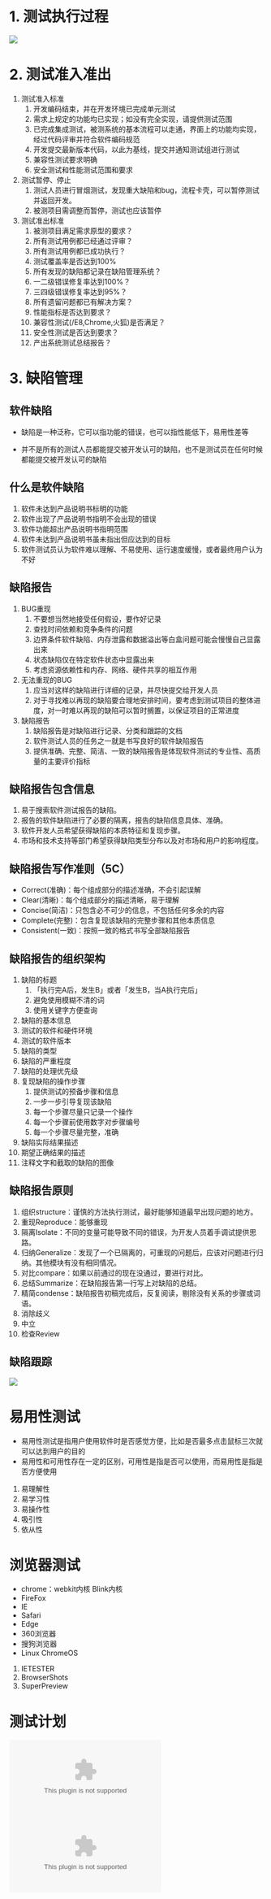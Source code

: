 # 1. 测试执行过程

![](../../youdaonote-images/Pasted%20image%2020231123104548.png)

# 2. 测试准入准出

1. 测试准入标准
	1. 开发编码结束，并在开发环境已完成单元测试
	2. 需求上规定的功能均已实现；如没有完全实现，请提供测试范围
	3. 已完成集成测试，被测系统的基本流程可以走通，界面上的功能均实现，经过代码评审并符合软件编码规范
	4. 开发提交最新版本代码，以此为基线，提交并通知测试组进行测试
	5. 兼容性测试要求明确
	6. 安全测试和性能测试范围和要求
2. 测试暂停、停止
	1. 测试人员进行冒烟测试，发现重大缺陷和bug，流程卡壳，可以暂停测试并返回开发。
	2. 被测项目需调整而暂停，测试也应该暂停
3. 测试准出标准
	1. 被测项目满足需求原型的要求？
	2. 所有测试用例都已经通过评审？
	3. 所有测试用例都已成功执行？
	4. 测试覆盖率是否达到100%
	5. 所有发现的缺陷都记录在缺陷管理系统？
	6. 一二级错误修复率达到100%？
	7. 三四级错误修复率达到95%？
	8. 所有遗留问题都已有解决方案？
	9. 性能指标是否达到要求？
	10. 兼容性测试(/E8,Chrome,火狐)是否满足？
	11. 安全性测试是否达到要求？
	12. 产出系统测试总结报告？
# 3. 缺陷管理

## 软件缺陷
- 缺陷是一种泛称，它可以指功能的错误，也可以指性能低下，易用性差等

- 并不是所有的测试人员都能提交被开发认可的缺陷，也不是测试员在任何时候都能提交被开发认可的缺陷

## 什么是软件缺陷

1. 软件未达到产品说明书标明的功能
2. 软件出现了产品说明书指明不会出现的错误
3. 软件功能超出产品说明书指明范围
4. 软件未达到产品说明书虽未指出但应达到的目标
5. 软件测试员认为软件难以理解、不易使用、运行速度缓慢，或者最终用户认为不好

## 缺陷报告

1. BUG重现
	1. 不要想当然地接受任何假设，要作好记录
	2. 查找时间依赖和竞争条件的问题
	3. 边界条件软件缺陷、内存泄露和数据溢出等白盒问题可能会慢慢自己显露出来
	4. 状态缺陷仅在特定软件状态中显露出来
	5. 考虑资源依赖性和内存、网络、硬件共享的相互作用
2. 无法重现的BUG
	1. 应当对这样的缺陷进行详细的记录，并尽快提交给开发人员
	2. 对于寻找难以再现的缺陷要合理地安排时间，要考虑到测试项目的整体进度，对一时难以再现的缺陷可以暂时搁置，以保证项目的正常进度
3. 缺陷报告
	1. 缺陷报告是对缺陷进行记录、分类和跟踪的文档
	2. 软件测试人员的任务之一就是书写良好的软件缺陷报告
	3. 提供准确、完整、简洁、一致的缺陷报告是体现软件测试的专业性、高质量的主要评价指标

## 缺陷报告包含信息

1. 易于搜索软件测试报告的缺陷。
2. 报告的软件缺陷进行了必要的隔离，报告的缺陷信息具体、准确。
3. 软件开发人员希望获得缺陷的本质特征和复现步骤。
4. 市场和技术支持等部门希望获得缺陷类型分布以及对市场和用户的影响程度。

## 缺陷报告写作准则（5C）
- Correct(准确)：每个组成部分的描述准确，不会引起误解
- Clear(清晰)：每个组成部分的描述清晰，易于理解
- Concise(简洁)：只包含必不可少的信息，不包括任何多余的内容
- Complete(完整)：包含复现该缺陷的完整步骤和其他本质信息
- Consistent(一致)：按照一致的格式书写全部缺陷报告

## 缺陷报告的组织架构

1. 缺陷的标题
	1. 「执行完A后，发生B」或者「发生B，当A执行完后」
	2. 避免使用模糊不清的词
	3. 使用关键字方便查询
2. 缺陷的基本信息
3. 测试的软件和硬件环境
4. 测试的软件版本
5. 缺陷的类型
6. 缺陷的严重程度
7. 缺陷的处理优先级
8. 复现缺陷的操作步骤
	1. 提供测试的预备步骤和信息
	2. 一步一步引导复现该缺陷
	3. 每一个步骤尽量只记录一个操作
	4. 每一个步骤前使用数字对步骤编号
	5. 每一个步骤尽量完整，准确
9. 缺陷实际结果描述
10. 期望正确结果的描述
11. 注释文字和截取的缺陷的图像

## 缺陷报告原则

1. 组织structure：谨慎的方法执行测试，最好能够知道最早出现问题的地方。
2. 重现Reproduce：能够重现
3. 隔离Isolate：不同的变量可能导致不同的错误，为开发人员着手调试提供思路。
4. 归纳Generalize：发现了一个已隔离的，可重现的问题后，应该对问题进行归纳。其他模块有没有相同情况。
5. 对比compare：如果以前通过的现在没通过，要进行对比。
6. 总结Summarize：在缺陷报告第一行写上对缺陷的总结。
7. 精简condense：缺陷报告初稿完成后，反复阅读，剔除没有关系的步骤或词语。
8. 消除歧义
9. 中立
10. 检查Review

## 缺陷跟踪

![](../../youdaonote-images/Pasted%20image%2020231123210011.png)

# 易用性测试

- 易用性测试是指用户使用软件时是否感觉方便，比如是否最多点击鼠标三次就可以达到用户的目的
- 易用性和可用性存在一定的区别，可用性是指是否可以使用，而易用性是指是否方便使用

1. 易理解性
2. 易学习性
3. 易操作性
4. 吸引性
5. 依从性

# 浏览器测试
- chrome：webkit内核 Blink内核
- FireFox
- IE
- Safari
- Edge
- 360浏览器
- 搜狗浏览器
- Linux ChromeOS

1. IETESTER
2. BrowserShots
3. SuperPreview

# 测试计划

![](测试计划.doc)![](测试用例.csv)